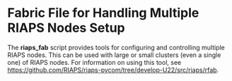 # Fabric File for Handling Multiple RIAPS Nodes Setup
The **riaps_fab** script provides tools for configuring and controlling multiple RIAPS nodes.  This can be used with large or small clusters (even a single one) of RIAPS nodes.  For information on using this tool, see https://github.com/RIAPS/riaps-pycom/tree/develop-U22/src/riaps/rfab.
